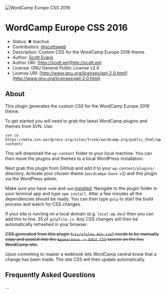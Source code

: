 ![WordCamp Europe CSS 2016](https://scott.ee/images/wceu-2016-css.png)

# WordCamp Europe CSS 2016

* Status: ✖ Inactive
* Contributors: [@scottsweb](http://twitter.com/scottsweb)
* Description: Custom CSS for the WordCamp Europe 2016 theme.
* Author: [Scott Evans](http://scott.ee)
* Author URI: [http://scott.ee](http://scott.ee)
* License: GNU General Public License v2.0
* License URI: [http://www.gnu.org/licenses/gpl-2.0.html](http://www.gnu.org/licenses/gpl-2.0.html)

## About

This plugin generates the custom CSS for the WordCamp Europe 2016 theme.

To get started you will need to grab the latest WordCamp plugins and themes from SVN. Use:

```
svn co https://meta.svn.wordpress.org/sites/trunk/wordcamp.org/public_html/wp-content/
```

This will download the `wp-content` folder to your local machine. You can then move the plugins and themes to a local WordPress installation.

Next grab this plugin from GitHub and add it to your `wp-content/plugins/` directory. Activate your chosen theme (`wordcampe-base-v2`) and this plugin via the WordPress admin.

Make sure you have `node` and `npm` [installed](https://nodejs.org/en/). Navigate to the plugin folder in your terminal app and type `npm install`. After a few minutes all the dependencies should be ready. You can then type `gulp` to start the build process and watch for CSS changes.

If your site is running on a local domain (e.g. `local.wp.dev`) then you can add this to line: 35 of `gulpfile.js`. Any CSS changes will then be automatically refreshed in your browser.

~~CSS generated from this plugin (`css/styles.min.css`) needs to be manually copy and pasted into the `Appearance -> Edit CSS` screen on the live WordCamp site.~~

Upon commiting to master a webhook lets WordCamp central know that a change has been made. The site CSS will then update automatically. 

## Frequently Asked Questions

...
